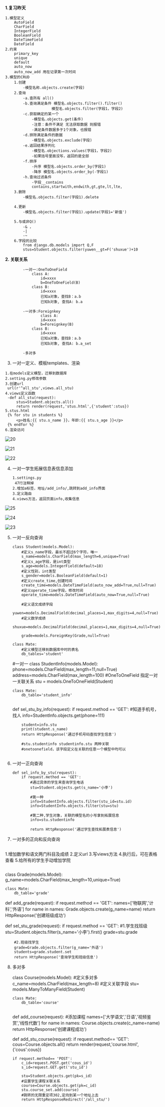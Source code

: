 **1.复习昨天**

```
1.模型定义
	AutoField 
	CharField
	IntegerField
	BooleanField
	DateTimeField
	DateField
2.约束
	primary_key
	unique
	default
	auto_now
	auto_now_add 用在记录第一次时间
3.模型的CRUD
	1.创建 
		-模型名称.objects.create(字段)
	2.查询
		-a.查所有 all()
		-b.查询满足条件 模型名.objects.filter().filter()
					 模型名.objects.filter(字段1，字段2)
		-c.获取确定的某一个
			-模型名.objects.get(条件)
			-注意：条件不满足 无法获取数据 则报错
			-满足条件数据多于1个对象，也报错
		-d.排除满足条件的数据
			-模型名.objects.exclude(字段)
		-e.返回结果序列化
			-模型名.objections.values(字段1，字段2)
			-如果括号里面没写，返回的是全部
		-f.排序
			-升序 模型名.objects.order_by(字段1)
			-降序 模型名.objects.order_by(-字段1)
		-h.查询过滤条件
			-字段__contains
			contains,startwith,endwith,gt,gte,lt,lte,
	3.删除
		-模型名.objects.filter(字段1).delete
		
	4.更新
		-模型名.objects.filter(字段1).update(字段1='新值')
	
	5.与或非Q()
		-& ，
		-|
		-~
	6.字段的比较
		from django.db.models import Q,F
		stus=Student.objects.filter(yuwen__gt=F('shuxue')+10
```
**2. 关联关系**

```
		-一对一:OneToOneField
			class A:
				id=xxxx
				b=OneToOneField(B)
			class B:
				id=xxxx
				已知a对象，查找B：a.b
				已知b对象, 查找A: b.a
				
		-一对多:Foreignkey
				class A:
				id=xxxx
				b=Foreignkey(B)
			class B:
				id=xxxx
				已知a对象，查找B：a.b
				已知b对象, 查找A: b.a_set
		
		-多对多
```

3.  一对一定义、模板templates、渲染

   ```
   1.在models定义模型，迁移到数据库
   2.setting.py修改参数
   3.创建url
   	url(r'^all_stu',views.all_stu)
   4.views定义函数
   	-def all_stu(request):
   		stus=Student.objects.all()
   		return render(request,'stus.html',{'student':stus})
   5.stus.html
   	{% for stu in students %}
   		<p>姓名:{{ stu.s_name }}，年龄:{{ stu.s_age }}</p>
   	{% endfor %}
   6.渲染访问
   ```

   ![20](../image/20.png)



   ![21](../image/21.jpg)



   ![22](../image/22.png)



4. 一对一学生拓展信息表信息添加

   ```
   1.settings.py
   	47行注释掉
   2.增加a标签，地址/add_info/,跳转到add_info界面
   3.定义路由
   4.views方法，返回页面info,收集信息
   ```

![25](../image/25.jpg)

![24](../image/24.jpg)

![23](../image/23.jpg)

5. 一对一反向查询

   ```
   class Student(models.Model):
       #定义s_name字段，最长不超过6个字符，唯一
       s_name=models.CharField(max_length=6,unique=True)
       #定义s_age字段，是int类型
       s_age=models.IntegerField(default=18)
       #定义性别，int类型
       s_gender=models.BooleanField(default=1)
       #定义create_time,创建时间
       create_time=models.DateTimeField(auto_now_add=True,null=True)
       #定义operate_time字段，修改时间
       operate_time=models.DateTimeField(auto_now=True,null=True)

       #定义语文成绩字段
       yuwen=models.DecimalField(decimal_places=1,max_digits=4,null=True)
       #定义数学成绩
       shuxue=models.DecimalField(decimal_places=1,max_digits=4,null=True)

       grade=models.ForeignKey(Grade,null=True)
   ```


       class Mate:
           #定义模型迁移到数据库中时的表名
           db_tables='student'

   #一对一
   class StudentInfo(models.Model):
       phone=models.CharField(max_length=11,null=True)
       address=models.CharField(max_length=100)
       #OneToOneField 指定一对一关联关系
       stu = models.OneToOneField(Student)


       class Mate:
           db_table='student_info'

   ```

   ```
   def sel_stu_by_info(request):
       if request.method == 'GET':
           #知道手机号，找人
           info=StudentInfo.objects.get(phone=111)
    
           student=info.stu
           print(student.s_name)
           return HttpResponse('通过手机号码查找学生信息')
    
           #stu.studentinfo studentinfo.stu 两种关联
           #onetoonefield，该字段定义在关联的任意一个模型中均可以
   ```

6. 一对一正向查询

   ```
   def sel_info_by_stu(request):
       if request.method == 'GET':
           #通过具体的学生来查询学生电话
           stu=Student.objects.get(s_name='小李')
    
           #第一种
           info=StudentInfo.objects.filter(stu_id=stu.id)
           info=StudentInfo.objects.filter(stu=stu)
    
           #第二种,学生对象，关联的模型名的小写拿到拓展信息
           info=stu.studentinfo
    
           return HttpResponse('通过学生查找拓展表信息')

   ```

7. 一对多的正向和反向查询

   ```
1.增加数学和语文两门科目及成绩
2.定义url
3.写views方法
4.执行后，可在表格查看
5.给所有的学生手动增加学院
```

```
class Grade(models.Model):
    g_name=models.CharField(max_length=10,unique=True)

    class Mate:
        db_table='grade'


def add_grade(request):
    if request.method == 'GET':
        names=['物联网','计科','外语']
        for name in names:
            Grade.objects.create(g_name=name)
        return HttpResponse('创建班级成功')


def sel_stu_grade(request):
    if request.method == 'GET':
        #1.学生找班级
        stu=Student.objects.filter(s_name='小李').first()
        grade=stu.grade
    
        #2.班级找学生
        grade=Grade.objects.filter(g_name='外语')
        students=grade.student.set
        return HttpResponse('查询学生和班级信息')
8. 多对多

   class Course(models.Model):
       #定义多对多
       c_name=models.CharField(max_length=8)
       #定义关联字段
       stu= models.ManyToManyField(Student)
    
       class Mate:
           db_table='course'
   ```

   ```
   def add_course(request):
       #添加课程
       names=['大学语文','日语','视频鉴赏','线性代数']
       for name in names:
           Course.objects.create(c_name=name)
       return HttpResponse('创建课程成功')

   def add_stu_course(request):
       if request.method== 'GET':
           cous=Course.objects.all()
           return render(request,'course.html',{'cous':cous})
    
       if request.method== 'POST':
           c_id=request.POST.get('cous_id')
           s_id=request.GET.get('stu_id')
    
           stu=Student.objects.get(pk=s_id)
           #设置学生课程关联关系
           course=Course.objects.get(pk=c_id)
           stu.course_set.add(course)
           #跳转的无限重定项302,定向到某一个地址上去
           return HttpResponseRedirect('/all_stu/')

